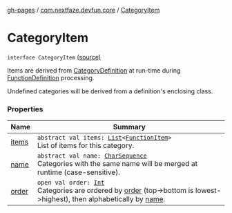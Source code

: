 [gh-pages](../../index.md) / [com.nextfaze.devfun.core](../index.md) / [CategoryItem](.)

# CategoryItem

`interface CategoryItem` [(source)](https://github.com/NextFaze/dev-fun/tree/master/devfun-annotations/src/main/java/com/nextfaze/devfun/core/Items.kt#L106)

Items are derived from [CategoryDefinition](../-category-definition/index.md) at run-time during [FunctionDefinition](../-function-definition/index.md) processing.

Undefined categories will be derived from a definition's enclosing class.

### Properties

| Name | Summary |
|---|---|
| [items](items.md) | `abstract val items: `[`List`](https://kotlinlang.org/api/latest/jvm/stdlib/kotlin.collections/-list/index.html)`<`[`FunctionItem`](../-function-item/index.md)`>`<br>List of items for this category. |
| [name](name.md) | `abstract val name: `[`CharSequence`](https://kotlinlang.org/api/latest/jvm/stdlib/kotlin/-char-sequence/index.html)<br>Categories with the same name will be merged at runtime (case-sensitive). |
| [order](order.md) | `open val order: `[`Int`](https://kotlinlang.org/api/latest/jvm/stdlib/kotlin/-int/index.html)<br>Categories are ordered by [order](order.md) (top-&gt;bottom is lowest-&gt;highest), then alphabetically by [name](name.md). |
